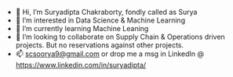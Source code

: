 - 👋 Hi, I’m Suryadipta Chakraborty, fondly called as Surya
- 👀 I’m interested in Data Science & Machine Learning
- 🌱 I’m currently learning Machine Leaning
- 💞️ I’m looking to collaborate on Supply Chain & Operations driven projects. But no reservations against other projects.
- 📫 scsoorya9@gmail.com or drop me a msg in LinkedIn @ https://www.linkedin.com/in/suryadipta/

<!---
scsoorya9/scsoorya9 is a ✨ special ✨ repository because its `README.md` (this file) appears on your GitHub profile.
You can click the Preview link to take a look at your changes.
--->
